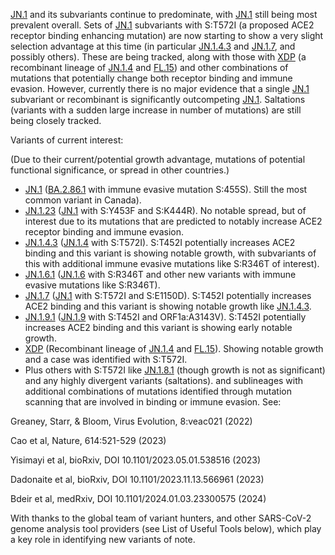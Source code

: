 

<u id='JN_1'>JN.1</u> and its subvariants continue to predominate, with <u id='JN_1'>JN.1</u> still being most prevalent overall. Sets of <u id='JN_1'>JN.1</u> subvariants with S:T572I (a proposed ACE2 receptor binding enhancing mutation) are now starting to show a very slight selection advantage at this time (in particular <u id='JN_1_4_3'>JN.1.4.3</u> and <u id='JN_1_7'>JN.1.7</u>, and possibly others). These are being tracked, along with those with <u id='XDP'>XDP</u> (a recombinant lineage of <u id='JN_1_4'>JN.1.4</u> and <u id='FL_15'>FL.15</u>) and other combinations of mutations that potentially change both receptor binding and immune evasion. However, currently there is no major evidence that a single <u id='JN_1'>JN.1</u> subvariant or recombinant is significantly outcompeting <u id='JN_1'>JN.1</u>. Saltations (variants with a sudden large increase in number of mutations) are still being closely tracked.



Variants of current interest:

(Due to their current/potential growth advantage, mutations of potential functional significance, or spread in other countries.)



* <u id='JN_1'>JN.1</u> (<u id='BA_2_86_1'>BA.2.86.1</u> with immune evasive mutation S:455S). Still the most common variant in Canada).
* <u id='JN_1_23'>JN.1.23</u> (<u id='JN_1'>JN.1</u> with S:Y453F and S:K444R). No notable spread, but of interest due to its mutations that are predicted to notably increase ACE2 receptor binding and immune evasion.
* <u id='JN_1_4_3'>JN.1.4.3</u> (<u id='JN_1_4'>JN.1.4</u> with S:T572I). S:T452I potentially increases ACE2 binding and this variant is showing notable growth, with subvariants of this with additional immune evasive mutations like S:R346T of interest). 
* <u id='JN_1_6_1'>JN.1.6.1</u> (<u id='JN_1_6'>JN.1.6</u> with S:R346T and other new variants with immune evasive mutations like S:R346T).
* <u id='JN_1_7'>JN.1.7</u> (<u id='JN_1'>JN.1</u> with S:T572I and S:E1150D). S:T452I potentially increases ACE2 binding and this variant is showing notable growth like <u id='JN_1_4_3'>JN.1.4.3</u>.
* <u id='JN_1_9_1'>JN.1.9.1</u> (<u id='JN_1_9'>JN.1.9</u> with S:T452I and ORF1a:A3143V). S:T452I potentially increases ACE2 binding and this variant is showing early notable growth.   
* <u id='XDP'>XDP</u> (Recombinant lineage of <u id='JN_1_4'>JN.1.4</u> and <u id='FL_15'>FL.15</u>). Showing notable growth and a case was identified with S:T572I.
* Plus others with S:T572I like <u id='JN_1_8_1'>JN.1.8.1</u> (though growth is not as significant) and any highly divergent variants (saltations). and sublineages with additional combinations of mutations identified through mutation scanning that are involved in binding or immune evasion. See:

Greaney, Starr, &amp; Bloom, Virus Evolution, 8:veac021 (2022)

Cao et al, Nature, 614:521-529 (2023)

Yisimayi et al, bioRxiv, DOI 10.1101/2023.05.01.538516 (2023)

Dadonaite et al, bioRxiv, DOI 10.1101/2023.11.13.566961 (2023)

Bdeir et al, medRxiv, DOI 10.1101/2024.01.03.23300575 (2024)



With thanks to the global team of variant hunters, and other SARS-CoV-2 genome analysis tool providers (see List of Useful Tools below), which play a key role in identifying new variants of note.


<!-- edited -->